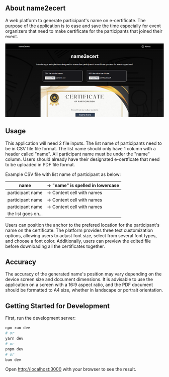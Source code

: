 ## About name2ecert

A web platform to generate participant's name on e-certificate. The purpose of the application is to ease and save the time especially for event organizers that need to make certificate for the participants that joined their event. 

![Uniclubshub Homepage](screenshots/name2ecert.png)

## Usage

This application will need 2 file inputs. The list name of participants need to be in CSV file file format. The list name should only have 1 column with a header called "name". All participant name must be under the "name" column. Users should already have their designated e-certficate that need to be uploaded in PDF file format.

Example CSV file with list name of participant as below:

name                  | -> "name" is spelled in lowercase
--------------------- | -------------
participant name      | -> Content cell with names
participant name      | -> Content cell with names
participant name      | -> Content cell with names
the list goes on...   |

Users can position the anchor to the prefered location for the participant's name on the certificate. The platform provides three text customization options, allowing users to adjust font size, select from several font types, and choose a font color. Additionally, users can preview the edited file before downloading all the certificates together.

## Accuracy

The accuracy of the generated name's position may vary depending on the device screen size and document dimensions. It is advisable to use the application on a screen with a 16:9 aspect ratio, and the PDF document should be formatted to A4 size, whether in landscape or portrait orientation. 

## Getting Started for Development

First, run the development server:

```bash
npm run dev
# or
yarn dev
# or
pnpm dev
# or
bun dev
```

Open [http://localhost:3000](http://localhost:3000) with your browser to see the result.

